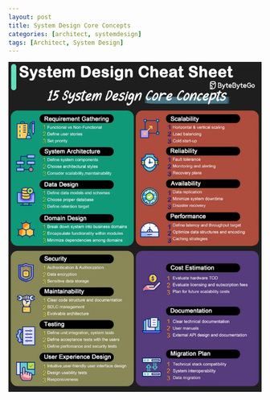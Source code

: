 ```yaml
---
layout: post
title: System Design Core Concepts
categories: [architect, systemdesign]
tags: [Architect, System Design]
---
```


![System Design Core Concepts](/assets/img/architect/system-design-core-concepts.webp)